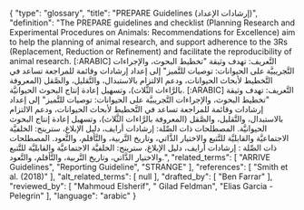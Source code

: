 {
    "type": "glossary",
    "title": "PREPARE Guidelines (إرشادات الإعداد)",
    "definition": "The PREPARE guidelines and checklist (Planning Research and Experimental Procedures on Animals: Recommendations for Excellence) aim to help the planning of animal research, and support adherence to the 3Rs (Replacement, Reduction or Refinement) and facilitate the reproducibility of animal research. [:ARABIC] التَّعريف: تهدف وثيقة \"تخطيط البحوث، والإجراءات التَّجريبيَّة على الحيوانات: توصيات للتَّميز\" إلى إعداد إرشادات وقائمة للمراجعة تساعد في التَّخطيط لأبحاث الحيوانات، ودعم الالتزام بالاستبدال، والتَّقليل، والصَّقل (المعروفة بالرَّاءات الثَّلاث)، وتسهيل إعادة إنتاج البحوث الحيوانيَّة. [:ARABIC] التَّعريف: تهدف وثيقة \"تخطيط البحوث، والإجراءات التَّجريبيَّة على الحيوانات: توصيات للتَّميز\" إلى إعداد إرشادات وقائمة للمراجعة تساعد في التَّخطيط لأبحاث الحيوانات، ودعم الالتزام بالاستبدال، والتَّقليل، والصَّقل (المعروفة بالرَّاءات الثَّلاث)، وتسهيل إعادة إنتاج البحوث الحيوانيَّة. المصطلحات ذات الصِّلة: إرشادات أرايف، دليل الإبلاغ، سترينج: الخلفيَّة الاجتماعيَّة والقابليَّة للتَّتبع والاختيار الذَّاتي، وتاريخ التَّربية، والتَّأقلم، والتَّعود. المصطلحات ذات الصِّلة : إرشادات أرايف، دليل الإبلاغ، سترينج: الخلفيَّة الاجتماعيَّة والقابليَّة للتَّتبع والاختيار الذَّاتي، وتاريخ التَّربية، والتَّأقلم، والتَّعود.",
    "related_terms": [
        "ARRIVE Guidelines",
        "Reporting Guideline",
        "STRANGE"
    ],
    "references": [
        "Smith et al. (2018)"
    ],
    "alt_related_terms": [
        null
    ],
    "drafted_by": [
        "Ben Farrar"
    ],
    "reviewed_by": [
        "Mahmoud Elsherif",
        " Gilad Feldman",
        "Elias Garcia -Pelegrin"
    ],
    "language": "arabic"
}
